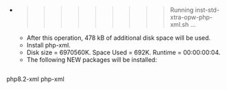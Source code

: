 * >>>>>>>>> Running inst-std-xtra-opw-php-xml.sh ...
  * After this operation, 478 kB of additional disk space will be used.
  * Install php-xml.
  * Disk size = 6970560K. Space Used = 692K. Runtime = 00:00:00:04.
  * The following NEW packages will be installed:
  ```bash
php8.2-xml php-xml
  ```
